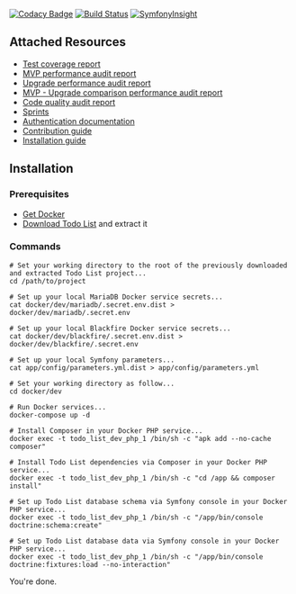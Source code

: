 [![Codacy Badge](https://api.codacy.com/project/badge/Grade/7ba4610e19684301b0cec8f043b215ea)](https://app.codacy.com/app/opportus/todo-list?utm_source=github.com&utm_medium=referral&utm_content=opportus/todo-list&utm_campaign=Badge_Grade_Dashboard)
[![Build Status](https://travis-ci.com/opportus/todo-list.svg?branch=master)](https://travis-ci.com/opportus/todo-list)
[![SymfonyInsight](https://insight.symfony.com/projects/ca529f46-56b2-4584-bf1f-9811bab1c89b/mini.svg)](https://insight.symfony.com/projects/ca529f46-56b2-4584-bf1f-9811bab1c89b)

## Attached Resources

- [Test coverage report](https://github.com/opportus/todo-list/tree/master/app/Resources/report/test-coverage)
- [MVP performance audit report](https://github.com/opportus/todo-list/blob/master/app/Resources/report/mvp-performance-audit.pdf)
- [Upgrade performance audit report](https://github.com/opportus/todo-list/blob/master/app/Resources/report/upgrade-performance-audit.pdf)
- [MVP - Upgrade comparison performance audit report](https://github.com/opportus/todo-list/blob/master/app/Resources/report/mvp-upgrade-comparison-performance-audit.pdf)
- [Code quality audit report](https://github.com/opportus/todo-list/blob/master/app/Resources/report/code-quality-audit.pdf)
- [Sprints](https://github.com/opportus/todo-list/projects)
- [Authentication documentation](https://github.com/opportus/todo-list/blob/master/app/Resources/doc/authentication.pdf)
- [Contribution guide](https://github.com/opportus/todo-list/blob/master/CONTRIBUTING.md)
- [Installation guide](#installation)

## Installation

### Prerequisites

- [Get Docker](https://docs.docker.com/install/)
- [Download Todo List](https://github.com/opportus/todo-list/archive/master.zip) and extract it

### Commands

```shell
# Set your working directory to the root of the previously downloaded and extracted Todo List project...
cd /path/to/project

# Set up your local MariaDB Docker service secrets...
cat docker/dev/mariadb/.secret.env.dist > docker/dev/mariadb/.secret.env

# Set up your local Blackfire Docker service secrets...
cat docker/dev/blackfire/.secret.env.dist > docker/dev/blackfire/.secret.env

# Set up your local Symfony parameters...
cat app/config/parameters.yml.dist > app/config/parameters.yml

# Set your working directory as follow...
cd docker/dev

# Run Docker services...
docker-compose up -d

# Install Composer in your Docker PHP service...
docker exec -t todo_list_dev_php_1 /bin/sh -c "apk add --no-cache composer"

# Install Todo List dependencies via Composer in your Docker PHP service...
docker exec -t todo_list_dev_php_1 /bin/sh -c "cd /app && composer install"

# Set up Todo List database schema via Symfony console in your Docker PHP service...
docker exec -t todo_list_dev_php_1 /bin/sh -c "/app/bin/console doctrine:schema:create"

# Set up Todo List database data via Symfony console in your Docker PHP service...
docker exec -t todo_list_dev_php_1 /bin/sh -c "/app/bin/console doctrine:fixtures:load --no-interaction"
```

You're done.

